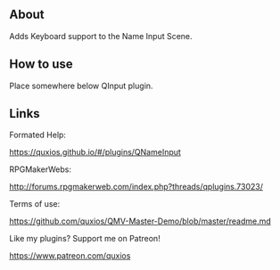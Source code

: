 

## AboutAdds Keyboard support to the Name Input Scene.

## How to usePlace somewhere below QInput plugin.

## LinksFormated Help: https://quxios.github.io/#/plugins/QNameInputRPGMakerWebs: http://forums.rpgmakerweb.com/index.php?threads/qplugins.73023/Terms of use: https://github.com/quxios/QMV-Master-Demo/blob/master/readme.mdLike my plugins? Support me on Patreon! https://www.patreon.com/quxios